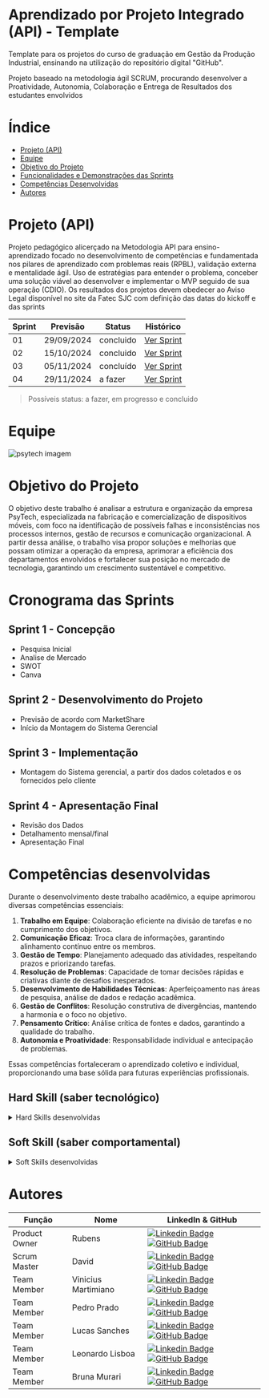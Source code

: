 # Aprendizado por Projeto Integrado (API) - Template

Template para os projetos do curso de graduação em Gestão da Produção Industrial, ensinando na utilização do repositório digital "GitHub". 

Projeto baseado na metodologia ágil SCRUM, procurando desenvolver a Proatividade, Autonomia, Colaboração e Entrega de Resultados dos estudantes envolvidos

# Índice

* [Projeto (API)](#projeto-api)
* [Equipe](#equipe)
* [Objetivo do Projeto](#objetivo-do-projeto)
* [Funcionalidades e Demonstrações das Sprints](#funcionalidades-e-demonstrações-das-sprints)
* [Competências Desenvolvidas](#competências-desenvolvidas)
* [Autores](#autores)

# Projeto (API) 
Projeto pedagógico alicerçado na Metodologia API para ensino-aprendizado focado no desenvolvimento de competências e fundamentada nos pilares de aprendizado com problemas reais (RPBL), validação externa e mentalidade ágil. 
Uso de estratégias para entender o problema, conceber uma solução viável ao desenvolver e implementar o MVP seguido de sua operação (CDIO). 
Os resultados dos projetos devem obedecer ao Aviso Legal disponível no site da Fatec SJC com definição das datas do kickoff e das sprints

Sprint | Previsão | Status| Histórico|
|------|--------|------|--------|
|01 | 29/09/2024 | concluido| [Ver Sprint](https://fatecspgov-my.sharepoint.com/:f:/g/personal/pedro_prado8_fatec_sp_gov_br/EvfNNuxadgtFv8IadCp5eAUBHUJgBCF-amK59R81wgNV3w?e=qQxq65) | 
|02|  15/10/2024| concluido|[Ver Sprint](https://fatecspgov-my.sharepoint.com/:f:/g/personal/pedro_prado8_fatec_sp_gov_br/EspElcxl3udAu_jEEcKTa7kBCjG_4pcoC8oCRrBTAFVDCw?e=p4Q1sb****) | 
|03| 05/11/2024 | concluído|[Ver Sprint](https://fatecspgov-my.sharepoint.com/:f:/g/personal/pedro_prado8_fatec_sp_gov_br/EmLRVIXo2LRGhHEUeidRJGEBz7KUQdREIxDjG3wcRfmhfw?e=1jEelS) | 
|04| 29/11/2024 |a fazer |[Ver Sprint](https://fatecsjc-prd.azurewebsites.net/downloads/estagio/modelo_relatorio_estagio_gpi.docx) |

> Possíveis status: a fazer, em progresso e concluido


# Equipe
![psytech imagem](https://github.com/user-attachments/assets/a5fb1610-62dd-4824-a802-e1efb5946fba)




</p>

# Objetivo do Projeto
O objetivo deste trabalho é analisar a estrutura e organização da empresa PsyTech, especializada na fabricação e comercialização de dispositivos móveis, com foco na identificação de possíveis falhas e inconsistências nos processos internos, gestão de recursos e comunicação organizacional. A partir dessa análise, o trabalho visa propor soluções e melhorias que possam otimizar a operação da empresa, aprimorar a eficiência dos departamentos envolvidos e fortalecer sua posição no mercado de tecnologia, garantindo um crescimento sustentável e competitivo.


# Cronograma das Sprints
## Sprint 1 - Concepção
* Pesquisa Inicial
* Analise de Mercado
* SWOT
* Canva
  
## Sprint 2 - Desenvolvimento do Projeto
* Previsão de acordo com MarketShare
* Início da Montagem do Sistema Gerencial
      
## Sprint 3 - Implementação
* Montagem do Sistema gerencial, a partir dos dados coletados e os fornecidos pelo cliente
      
## Sprint 4 - Apresentação Final
* Revisão dos Dados
* Detalhamento mensal/final
* Apresentação Final


# Competências desenvolvidas
Durante o desenvolvimento deste trabalho acadêmico, a equipe aprimorou diversas competências essenciais:

1. **Trabalho em Equipe**: Colaboração eficiente na divisão de tarefas e no cumprimento dos objetivos.
2. **Comunicação Eficaz**: Troca clara de informações, garantindo alinhamento contínuo entre os membros.
3. **Gestão de Tempo**: Planejamento adequado das atividades, respeitando prazos e priorizando tarefas.
4. **Resolução de Problemas**: Capacidade de tomar decisões rápidas e criativas diante de desafios inesperados.
5. **Desenvolvimento de Habilidades Técnicas**: Aperfeiçoamento nas áreas de pesquisa, análise de dados e redação acadêmica.
6. **Gestão de Conflitos**: Resolução construtiva de divergências, mantendo a harmonia e o foco no objetivo.
7. **Pensamento Crítico**: Análise crítica de fontes e dados, garantindo a qualidade do trabalho.
8. **Autonomia e Proatividade**: Responsabilidade individual e antecipação de problemas.

Essas competências fortaleceram o aprendizado coletivo e individual, proporcionando uma base sólida para futuras experiências profissionais.


## Hard Skill (saber tecnológico)
<details>
<summary>Hard Skills desenvolvidas</summary>
  
| Tecnologia/Metodologia | 
| ---------------------- |
| Excel | 
| Power BI | 
| Power Point | 
| Análise SWOT | 
| IA | 
| Design gráfico | 
| Análise de dados | 
 
</details>

## Soft Skill (saber comportamental)
<details>
<summary>Soft Skills desenvolvidas</summary>

| Habilidades |
| ---------------------- | 
| Trabalho em equipe | 
| Proatividade |
| Criatividade | 
| Gestão de tempo |
| Comunicação | 
| Flexibilidade | 

</details>


# Autores
| Função | Nome |  LinkedIn & GitHub |
| - | - | - |
|Product Owner|Rubens| [![Linkedin Badge](https://img.shields.io/badge/Linkedin-blue?style=flat-square&logo=Linkedin&logoColor=white)]() [![GitHub Badge](https://img.shields.io/badge/GitHub-111217?style=flat-square&logo=github&logoColor=white)]()|
|Scrum Master|David| [![Linkedin Badge](https://img.shields.io/badge/Linkedin-blue?style=flat-square&logo=Linkedin&logoColor=white)]() [![GitHub Badge](https://img.shields.io/badge/GitHub-111217?style=flat-square&logo=github&logoColor=white)]()|
|Team Member|Vinicius Martimiano | [![Linkedin Badge](https://img.shields.io/badge/Linkedin-blue?style=flat-square&logo=Linkedin&logoColor=white)]() [![GitHub Badge](https://img.shields.io/badge/GitHub-111217?style=flat-square&logo=github&logoColor=white)]()|
|Team Member|Pedro Prado| [![Linkedin Badge](https://img.shields.io/badge/Linkedin-blue?style=flat-square&logo=Linkedin&logoColor=white)]() [![GitHub Badge](https://img.shields.io/badge/GitHub-111217?style=flat-square&logo=github&logoColor=white)]()|
|Team Member|Lucas Sanches| [![Linkedin Badge](https://img.shields.io/badge/Linkedin-blue?style=flat-square&logo=Linkedin&logoColor=white)]() [![GitHub Badge](https://img.shields.io/badge/GitHub-111217?style=flat-square&logo=github&logoColor=white)]()|
|Team Member|Leonardo Lisboa| [![Linkedin Badge](https://img.shields.io/badge/Linkedin-blue?style=flat-square&logo=Linkedin&logoColor=white)]() [![GitHub Badge](https://img.shields.io/badge/GitHub-111217?style=flat-square&logo=github&logoColor=white)]()|
|Team Member|Bruna Murari| [![Linkedin Badge](https://img.shields.io/badge/Linkedin-blue?style=flat-square&logo=Linkedin&logoColor=white)]() [![GitHub Badge](https://img.shields.io/badge/GitHub-111217?style=flat-square&logo=github&logoColor=white)]()
